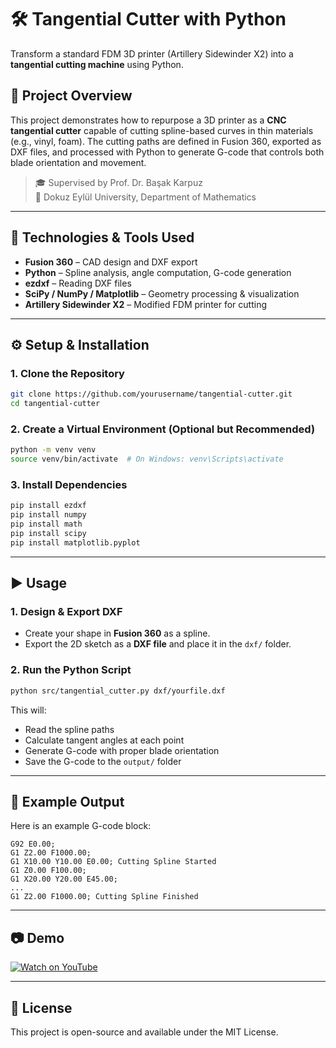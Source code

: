 # 🛠️ Tangential Cutter with Python 

Transform a standard FDM 3D printer (Artillery Sidewinder X2) into a **tangential cutting machine** using Python.

## 📌 Project Overview

This project demonstrates how to repurpose a 3D printer as a **CNC tangential cutter** capable of cutting spline-based curves in thin materials (e.g., vinyl, foam). The cutting paths are defined in Fusion 360, exported as DXF files, and processed with Python to generate G-code that controls both blade orientation and movement.

> 🎓 Supervised by Prof. Dr. Başak Karpuz  
> 🏫 Dokuz Eylül University, Department of Mathematics

---


## 🧰 Technologies & Tools Used

- **Fusion 360** – CAD design and DXF export
- **Python** – Spline analysis, angle computation, G-code generation
- **ezdxf** – Reading DXF files
- **SciPy / NumPy / Matplotlib** – Geometry processing & visualization
- **Artillery Sidewinder X2** – Modified FDM printer for cutting

---

## ⚙️ Setup & Installation

### 1. Clone the Repository

```bash
git clone https://github.com/yourusername/tangential-cutter.git
cd tangential-cutter
```

### 2. Create a Virtual Environment (Optional but Recommended)

```bash
python -m venv venv
source venv/bin/activate  # On Windows: venv\Scripts\activate
```

### 3. Install Dependencies

```bash
pip install ezdxf
pip install numpy
pip install math
pip install scipy
pip install matplotlib.pyplot
```

---

## ▶️ Usage

### 1. Design & Export DXF

- Create your shape in **Fusion 360** as a spline. 
- Export the 2D sketch as a **DXF file** and place it in the `dxf/` folder.

### 2. Run the Python Script

```bash
python src/tangential_cutter.py dxf/yourfile.dxf
```

This will:

- Read the spline paths
- Calculate tangent angles at each point
- Generate G-code with proper blade orientation
- Save the G-code to the `output/` folder

---

## 🧪 Example Output

Here is an example G-code block:

```gcode
G92 E0.00;
G1 Z2.00 F1000.00;
G1 X10.00 Y10.00 E0.00; Cutting Spline Started
G1 Z0.00 F100.00;
G1 X20.00 Y20.00 E45.00;
...
G1 Z2.00 F1000.00; Cutting Spline Finished
```

---

## 📷 Demo

[![Watch on YouTube](https://img.youtube.com/vi/9JrX2JLhqPs/0.jpg)](https://www.youtube.com/watch?v=9JrX2JLhqPs)

---


## 📄 License

This project is open-source and available under the MIT License.

